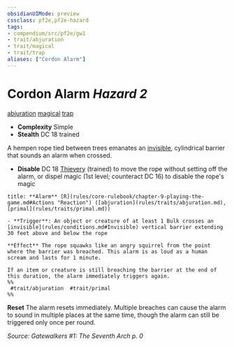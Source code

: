 ```yaml
---
obsidianUIMode: preview
cssclass: pf2e,pf2e-hazard
tags:
- compendium/src/pf2e/gw1
- trait/abjuration
- trait/magical
- trait/trap
aliases: ["Cordon Alarm"]
---
```

# Cordon Alarm *Hazard 2*  
[abjuration](rules/traits/abjuration.md "Abjuration School Trait")  [magical](rules/traits/magical.md "Magical Item Trait")  [trap](rules/traits/trap.md "Trap Hazard Trait")  

- **Complexity** Simple
- **Stealth** DC 18 trained  

A hempen rope tied between trees emanates an [invisible](rules/conditions.md#Invisible), cylindrical barrier that sounds an alarm when crossed.

- **Disable** DC 18 [Thievery](compendium/skills.md#Thievery) (trained) to move the rope without setting off the alarm, or dispel magic (1st level; counteract DC 16) to disable the rope's magic  

```ad-embed-ability
title: **Alarm** [R](rules/core-rulebook/chapter-9-playing-the-game.md#Actions "Reaction") ([abjuration](rules/traits/abjuration.md), [primal](rules/traits/primal.md))

- **Trigger**: An object or creature of at least 1 Bulk crosses an [invisible](rules/conditions.md#Invisible) vertical barrier extending 30 feet above and below the rope

**Effect** The rope squawks like an angry squirrel from the point where the barrier was breached. This alarm is as loud as a human scream and lasts for 1 minute.

If an item or creature is still breaching the barrier at the end of this duration, the alarm immediately triggers again.  
%%
 #trait/abjuration  #trait/primal 
%%
```

**Reset** The alarm resets immediately. Multiple breaches can cause the alarm to sound in multiple places at the same time, though the alarm can still be triggered only once per round.  

*Source: Gatewalkers #1: The Seventh Arch p. 0*